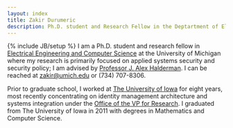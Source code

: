 ```yaml
---
layout: index
title: Zakir Durumeric
description: Ph.D. student and Research Fellow in the Deptartment of Electrical Engineering and Computer Science at the University of Michigan.
---
```

{% include JB/setup %}
I am a Ph.D. student and research fellow in [Electrical Engineering and Computer Science](https://www.eecs.umich.edu/) at the University of Michigan where my research is primarily focused on applied systems security and security policy; I am advised by [Professor J. Alex Halderman](https://jhalderm.com/). I can be reached at [zakir@umich.edu](mailto:zakir@umich.edu) or (734) 707-8306.
	
Prior to graduate school, I worked at [The University of Iowa](http://www.uiowa.edu) for eight years, most recently concentrating on identity management architecture and systems integration under the [Office of the VP for Research](https://research.uiowa.edu). I graduated from The University of Iowa in 2011 with degrees in Mathematics and Computer Science. 

